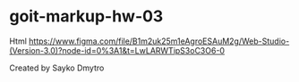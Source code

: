 # goit-markup-hw-03

Html
https://www.figma.com/file/B1m2uk25m1eAgroESAuM2g/Web-Studio-(Version-3.0)?node-id=0%3A1&t=LwLARWTipS3oC3O6-0

Created by Sayko Dmytro
